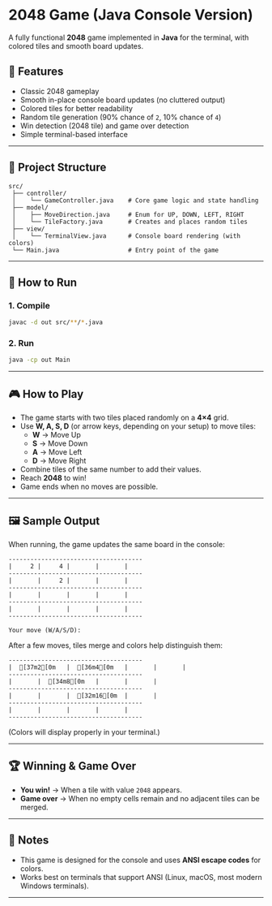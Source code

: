 # 2048 Game (Java Console Version)

A fully functional **2048** game implemented in **Java** for the terminal, with colored tiles and smooth board updates.

## 🎯 Features
- Classic 2048 gameplay
- Smooth in-place console board updates (no cluttered output)
- Colored tiles for better readability
- Random tile generation (90% chance of `2`, 10% chance of `4`)
- Win detection (2048 tile) and game over detection
- Simple terminal-based interface

---

## 📂 Project Structure
```
src/
 ├── controller/
 │    └── GameController.java    # Core game logic and state handling
 ├── model/
 │    ├── MoveDirection.java     # Enum for UP, DOWN, LEFT, RIGHT
 │    └── TileFactory.java       # Creates and places random tiles
 ├── view/
 │    └── TerminalView.java      # Console board rendering (with colors)
 └── Main.java                   # Entry point of the game
```

---

## 🚀 How to Run
### 1. Compile
```bash
javac -d out src/**/*.java
```

### 2. Run
```bash
java -cp out Main
```

---

## 🎮 How to Play
- The game starts with two tiles placed randomly on a **4×4** grid.
- Use **W, A, S, D** (or arrow keys, depending on your setup) to move tiles:
  - **W** → Move Up
  - **S** → Move Down
  - **A** → Move Left
  - **D** → Move Right
- Combine tiles of the same number to add their values.
- Reach **2048** to win!
- Game ends when no moves are possible.

---

## 🖼 Sample Output
When running, the game updates the same board in the console:

```
-------------------------------------
|     2 |     4 |       |       |
-------------------------------------
|       |     2 |       |       |
-------------------------------------
|       |       |       |       |
-------------------------------------
|       |       |       |       |
-------------------------------------

Your move (W/A/S/D):
```

After a few moves, tiles merge and colors help distinguish them:

```
-------------------------------------
|  [37m2[0m   |  [36m4[0m   |       |       |
-------------------------------------
|       |  [34m8[0m   |       |       |
-------------------------------------
|       |       |  [32m16[0m  |       |
-------------------------------------
|       |       |       |       |
-------------------------------------
```

(Colors will display properly in your terminal.)

---

## 🏆 Winning & Game Over
- **You win!** → When a tile with value `2048` appears.
- **Game over** → When no empty cells remain and no adjacent tiles can be merged.

---

## 📝 Notes
- This game is designed for the console and uses **ANSI escape codes** for colors.
- Works best on terminals that support ANSI (Linux, macOS, most modern Windows terminals).

---